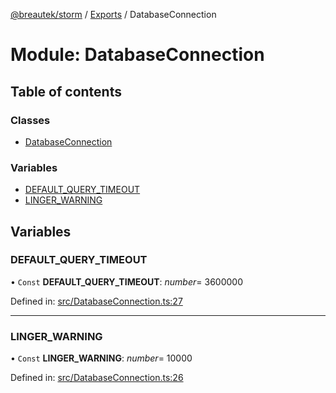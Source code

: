 [@breautek/storm](../README.md) / [Exports](../modules.md) / DatabaseConnection

# Module: DatabaseConnection

## Table of contents

### Classes

- [DatabaseConnection](../classes/databaseconnection.databaseconnection-1.md)

### Variables

- [DEFAULT\_QUERY\_TIMEOUT](databaseconnection.md#default_query_timeout)
- [LINGER\_WARNING](databaseconnection.md#linger_warning)

## Variables

### DEFAULT\_QUERY\_TIMEOUT

• `Const` **DEFAULT\_QUERY\_TIMEOUT**: *number*= 3600000

Defined in: [src/DatabaseConnection.ts:27](https://github.com/breautek/storm/blob/0d2af7e/src/DatabaseConnection.ts#L27)

___

### LINGER\_WARNING

• `Const` **LINGER\_WARNING**: *number*= 10000

Defined in: [src/DatabaseConnection.ts:26](https://github.com/breautek/storm/blob/0d2af7e/src/DatabaseConnection.ts#L26)
